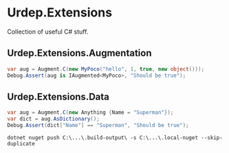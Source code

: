 # Urdep.Extensions

Collection of useful C# stuff.

## Urdep.Extensions.Augmentation

```csharp
var aug = Augment.C(new MyPoco("hello", 1, true, new object()));
Debug.Assert(aug is IAugmented<MyPoco>, "Should be true");
```

## Urdep.Extensions.Data

```csharp
var aug = Augment.C(new Anything {Name = "Superman"});
var dict = aug.AsDictionary();
Debug.Assert(dict["Name"] == "Superman", "Should be true");
```

```
dotnet nuget push C:\...\.build-output\ -s C:\...\.local-nuget --skip-duplicate
```